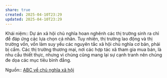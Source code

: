 ```yaml
---
share: true
created: 2025-04-10T23:29
updated: 2025-04-10T23:29
---
```

Khái niệm:: 
Dự án xã hội chủ nghĩa hoan nghênh các thị trường sinh ra chỉ để đáp ứng các lựa chọn cá nhân. Tuy nhiên, thị trường lao động và thị trường vốn, vốn làm suy yếu các nguyên tắc xã hội chủ nghĩa cơ bản, phải bị cấm. Các thị trường thương mại, nơi các hợp tác xã tham gia mua bán, là nhu cầu thiết thực, nhưng vì chúng cũng mang lại sự cạnh tranh nên chúng đe dọa các mục tiêu bình đẳng.

Nguồn:: [ABC về chủ nghĩa xã hội](../../%CE%9E%20Ngu%E1%BB%93n/ABC%20v%E1%BB%81%20ch%E1%BB%A7%20ngh%C4%A9a%20x%C3%A3%20h%E1%BB%99i.md)
